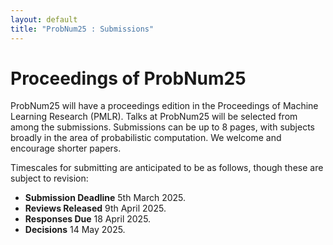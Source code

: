 ```yaml
---
layout: default
title: "ProbNum25 : Submissions"
---
```


# Proceedings of ProbNum25

ProbNum25 will have a proceedings edition in the Proceedings of Machine Learning Research (PMLR).
Talks at ProbNum25 will be selected from among the submissions.
Submissions can be up to 8 pages, with subjects broadly in the area of probabilistic computation.
We welcome and encourage shorter papers.

Timescales for submitting are anticipated to be as follows, though these are subject to revision:

- **Submission Deadline** 5th March 2025.
- **Reviews Released** 9th April 2025.
- **Responses Due** 18 April 2025.
- **Decisions** 14 May 2025.

